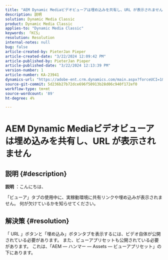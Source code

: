 ```yaml
---
title: "AEM Dynamic Mediaビデオビューアは埋め込みを共有し、URL が表示されません"
description: 説明
solution: Dynamic Media Classic
product: Dynamic Media Classic
applies-to: "Dynamic Media Classic"
keywords: 「KCS」
resolution: Resolution
internal-notes: null
bug: false
article-created-by: PieterJan Pieper
article-created-date: "3/22/2024 12:09:42 PM"
article-published-by: PieterJan Pieper
article-published-date: "3/22/2024 12:13:39 PM"
version-number: 1
article-number: KA-23941
dynamics-url: "https://adobe-ent.crm.dynamics.com/main.aspx?forceUCI=1&pagetype=entityrecord&etn=knowledgearticle&id=c851a20d-45e8-ee11-904d-6045bd006295"
source-git-commit: 5d236b27b72dce696f50913b28d06c940f172ef0
workflow-type: tm+mt
source-wordcount: '89'
ht-degree: 4%

---
```


# AEM Dynamic Mediaビデオビューアは埋め込みを共有し、URL が表示されません

## 説明 {#description}


<b>説明</b> ：こんにちは、

「ビューア」タブの使用中に、実稼動環境に共有リンクや埋め込みが表示されません。 何が欠けているかを知らせてください。


## 解決策 {#resolution}


「 URL 」ボタンと「埋め込み」ボタンタブを表示するには、ビデオ自体が公開されている必要があります。 また、ビューアプリセットも公開されている必要があります。 これは、「AEM — ハンマー — Assets — ビューアプリセット」の下にあります。
